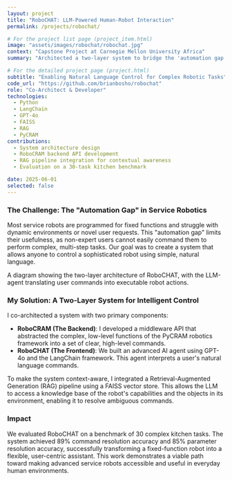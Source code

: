 ```yaml
---
layout: project
title: "RoboCHAT: LLM-Powered Human-Robot Interaction"
permalink: /projects/robochat/

# For the project list page (project_item.html)
image: "assets/images/robochat/robochat.jpg"
context: "Capstone Project at Carnegie Mellon University Africa"
summary: "Architected a two-layer system to bridge the 'automation gap' in service robotics, enabling a PR2 robot to perform dynamic, multi-step tasks via natural language."

# For the detailed project page (project.html)
subtitle: "Enabling Natural Language Control for Complex Robotic Tasks"
code_url: "https://github.com/brianbosho/robochat"
role: "Co-Architect & Developer"
technologies:
  - Python
  - LangChain
  - GPT-4o
  - FAISS
  - RAG
  - PyCRAM
contributions:
  - System architecture design
  - RoboCRAM backend API development
  - RAG pipeline integration for contextual awareness
  - Evaluation on a 30-task kitchen benchmark

date: 2025-06-01
selected: false
---
```


### The Challenge: The "Automation Gap" in Service Robotics
Most service robots are programmed for fixed functions and struggle with dynamic environments or novel user requests. This "automation gap" limits their usefulness, as non-expert users cannot easily command them to perform complex, multi-step tasks. Our goal was to create a system that allows anyone to control a sophisticated robot using simple, natural language.

A diagram showing the two-layer architecture of RoboCHAT, with the LLM-agent translating user commands into executable robot actions.

### My Solution: A Two-Layer System for Intelligent Control
I co-architected a system with two primary components:

*   **RoboCRAM (The Backend)**: I developed a middleware API that abstracted the complex, low-level functions of the PyCRAM robotics framework into a set of clear, high-level commands.
*   **RoboCHAT (The Frontend)**: We built an advanced AI agent using GPT-4o and the LangChain framework. This agent interprets a user's natural language commands.

To make the system context-aware, I integrated a Retrieval-Augmented Generation (RAG) pipeline using a FAISS vector store. This allows the LLM to access a knowledge base of the robot's capabilities and the objects in its environment, enabling it to resolve ambiguous commands.

### Impact
We evaluated RoboCHAT on a benchmark of 30 complex kitchen tasks. The system achieved 89% command resolution accuracy and 85% parameter resolution accuracy, successfully transforming a fixed-function robot into a flexible, user-centric assistant. This work demonstrates a viable path toward making advanced service robots accessible and useful in everyday human environments.

